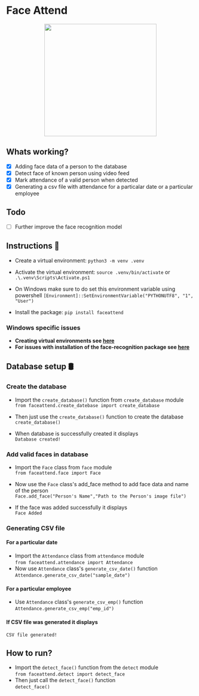 # Face Attend
<p align="center">
    <img width = "300" height = "300" src="./face_attend.png">
</p>



## Whats working?
- [x] Adding face data of a person to the database
- [x] Detect face of known person using video feed
- [x] Mark attendance of a valid person when detected
- [x] Generating a csv file with attendance for a particalar date or a particular employee

## Todo
- [ ] Further improve the face recognition model


## Instructions 📝
- Create a virtual environment:
     ```python3 -m venv .venv```
- Activate the virtual environment:
    ```source .venv/bin/activate``` or ```.\.venv\Scripts\Activate.ps1```

- On Windows make sure to do set this environment variable using powershell
```[Environment]::SetEnvironmentVariable("PYTHONUTF8", "1", "User")```
- Install the package:
    ```pip install faceattend```


### Windows specific issues 
- **Creating virtual environments see [here](https://docs.python.org/3/library/venv.html#creating-virtual-environments)**</br>
- **For issues with installation of the face-recognition package see [here](https://stackoverflow.com/questions/70001837/problem-in-installing-python-library-face-recognition-on-windows-10-11)**

   
## Database setup 🛢
### Create the database

- Import the ```create_database()``` function from ```create_database``` module</br>
```from faceattend.create_datebase import create_database```

- Then just use the ```create_database()``` function to create the database
```create_database()```
- When database is successfully created it displays</br>
```Database created!```

### Add valid faces in database

- Import the ```Face``` class from ```face``` module</br>
```from faceattend.face import Face```

- Now use the ```Face``` class's add_face method to add face data and name of the person </br>
```Face.add_face("Person's Name","Path to the Person's image file")```

- If the face was added successfully it displays</br>
```Face Added```

### Generating CSV file 
#### For a particular date
- Import the ```Attendance``` class from ```attendance``` module</br>
```from faceattend.attendance import Attendance```
- Now use ```Attendance``` class's ```generate_csv_date()``` function</br>
```Attendance.generate_csv_date("sample_date")```
#### For a particular employee
- Use ```Attendance``` class's ```generate_csv_emp()``` function</br>
```Attendance.generate_csv_emp("emp_id")```

#### If CSV file was generated it displays
```CSV file generated!```



## How to run?
- Import the ```detect_face()``` function from the ```detect``` module</br>
```from faceattend.detect import detect_face```
- Then just call the ```detect_face()``` function</br>
```detect_face()```
